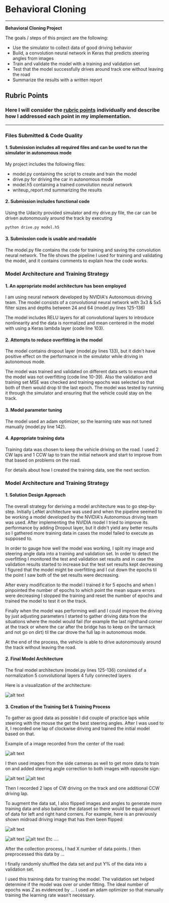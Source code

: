 # **Behavioral Cloning** 

---

**Behavioral Cloning Project**

The goals / steps of this project are the following:
* Use the simulator to collect data of good driving behavior
* Build, a convolution neural network in Keras that predicts steering angles from images
* Train and validate the model with a training and validation set
* Test that the model successfully drives around track one without leaving the road
* Summarize the results with a written report


[//]: # (Image References)

[image1]: ./report_material/cnn-architecture-624x890.png "NVIDIA Autonomous vehicle team's CNN architecture"
[image2]: ./report_material/center_2018_08_23_09_15_54_068.jpg "Midroad driving"
[image3]: ./report_material/left_2018_08_23_09_15_54_068.jpg "Left camera"
[image4]: ./report_material/right_2018_08_23_09_15_54_068.jpg "Right camera"
[image5]: ./report_material/center_flipped_2018_08_23_09_15_54_068.jpg "Midroad driving flipped"
[image6]: ./examples/placeholder_small.png "Normal Image"
[image7]: ./examples/placeholder_small.png "Flipped Image"

## Rubric Points
### Here I will consider the [rubric points](https://review.udacity.com/#!/rubrics/432/view) individually and describe how I addressed each point in my implementation.  

---
### Files Submitted & Code Quality

#### 1. Submission includes all required files and can be used to run the simulator in autonomous mode

My project includes the following files:
* model.py containing the script to create and train the model
* drive.py for driving the car in autonomous mode
* model.h5 containing a trained convolution neural network 
* writeup_report.md summarizing the results

#### 2. Submission includes functional code
Using the Udacity provided simulator and my drive.py file, the car can be driven autonomously around the track by executing 
```sh
python drive.py model.h5
```

#### 3. Submission code is usable and readable

The model.py file contains the code for training and saving the convolution neural network. The file shows the pipeline I used for training and validating the model, and it contains comments to explain how the code works.

### Model Architecture and Training Strategy

#### 1. An appropriate model architecture has been employed

I am using neural network developed by NVIDIA's Autonomous diriving team. The model consists of a convolutional neural network with 3x3 & 5x5 filter sizes and depths between 24 and 64 (model.py lines 125-136) 

The model includes RELU layers for all convolutional layers to introduce nonlinearity and the data is normalized and mean centered in the model with using a Keras lambda layer (code line 103). 

#### 2. Attempts to reduce overfitting in the model

The model contains dropout layer (model.py lines 133), but it didn't have positive effect on the performance in the simulator while driving in autonomous mode. 

The model was trained and validated on different data sets to ensure that the model was not overfitting (code line 10-39). Also the validation and training set MSE was checked and training epochs was selected so that both of them would drop til the last epoch. The model was tested by running it through the simulator and ensuring that the vehicle could stay on the track.

#### 3. Model parameter tuning

The model used an adam optimizer, so the learning rate was not tuned manually (model.py line 142).

#### 4. Appropriate training data

Training data was chosen to keep the vehicle driving on the road. I used 2 CW laps and 1 CCW lap to train the initial network and start to improve from that based on problems on the road.

For details about how I created the training data, see the next section. 

### Model Architecture and Training Strategy

#### 1. Solution Design Approach

The overall strategy for deriving a model architecture was to go step-by-step. Initially LeNet architecture was used and when the pipeline seemed to be working a model developed by the NVIDIA's Autonomous driving team was used. After implementing the NVIDIA model I tried to improve its performance by adding Dropout layer, but it didn't yield any better results so I gathered more training data in cases the model failed to execute as supposed to.

In order to gauge how well the model was working, I split my image and steering angle data into a training and validation set. In order to detect the overfitting I monitored the test and validation set results and in case the validation results started to increase but the test set results kept decreasing I figured that the model might be overfitting and I cut down the epochs til the point I saw both of the set results were decreasing.
 
After every modification to the model I trained it for 5 epochs and when I pinpointed the number of epochs to which point the mean square errors were decreasing I stopped the training and reset the number of epochs and trained the model to test it on the track.

Finally when the model was performing well and I could improve the driving by just adjusting parameters I started to gather driving data from the situations where the model would fail (for example the last righthand corner at the track or where the car after the bridge has to keep on the tarmack and not go on dirt) til the car drove the full lap in autonomous mode.

At the end of the process, the vehicle is able to drive autonomously around the track without leaving the road.

#### 2. Final Model Architecture

The final model architecture (model.py lines 125-136) consisted of a
normalization
5 convolutional layers
4 fully connected layers

Here is a visualization of the architecture:

![alt text][image1]

#### 3. Creation of the Training Set & Training Process

To gather as good data as possible I did couple of practice laps while steering with the mouse the get the best steering angles. After I was used to it, I recorded one lap of clockwise driving and trained the initial model based on that.

Example of a image recorded from the center of the road:

![alt text][image2]

I then used images from the side cameras as well to get more data to train on and added steering angle correction to both images with opposite sign:

![alt text][image3]
![alt text][image4]


Then I recorded 2 laps of CW driving on the track and one additional CCW driving lap.

To augment the data sat, I also flipped images and angles to generate more training data and also balance the dataset so there would be equal amount of data for left and right hand corners. For example, here is an previously shown midroad driving image that has then been flipped:

![alt text][image5]

![alt text][image6]
![alt text][image7]
Etc ....

After the collection process, I had X number of data points. I then preprocessed this data by ...


I finally randomly shuffled the data set and put Y% of the data into a validation set. 

I used this training data for training the model. The validation set helped determine if the model was over or under fitting. The ideal number of epochs was Z as evidenced by ... I used an adam optimizer so that manually training the learning rate wasn't necessary.
